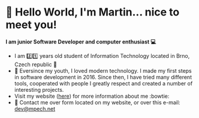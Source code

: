 # 👀 Hello World, I'm Martin... nice to meet you!

**I am junior Software Developer and computer enthusiast :computer:**
- I am :two::one: years old student of Information Technology located in Brno, Czech republic :school:
- 👶 Eversince my youth, I loved modern technology. I made my first steps in software development in 2016. Since then, I have tried many different tools, cooperated with people I greatly respect and created a number of interesting projects.
- Visit my website ([here](https://mpech.net/developer)) for more information about me :bowtie:
- :e-mail: Contact me over form located on my website, or over this e-mail: dev@mpech.net

<!---
martafonekVOLE/martafonekVOLE is a ✨ special ✨ repository because its `README.md` (this file) appears on your GitHub profile.
You can click the Preview link to take a look at your changes.
--->
